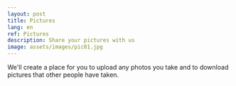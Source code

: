 ```yaml
---
layout: post
title: Pictures
lang: en
ref: Pictures
description: Share your pictures with us
image: assets/images/pic01.jpg
---
```


We'll create a place for you to upload any photos you take and to download pictures that other people have taken.